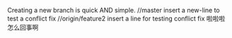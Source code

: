 Creating a new branch is quick AND simple.
//master
insert a new-line to test a conflict fix
//origin/feature2
insert a line for testing conflict fix
啦啦啦
怎么回事啊

